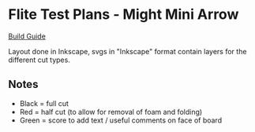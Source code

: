 # Flite Test Plans - Might Mini Arrow

[Build Guide](http://www.flitetest.com/articles/ft-mighty-mini-arrow-build)

Layout done in Inkscape, svgs in "Inkscape" format contain layers for the different cut types.

## Notes
 - Black = full cut
 - Red = half cut (to allow for removal of foam and folding)
 - Green = score to add text / useful comments on face of board


